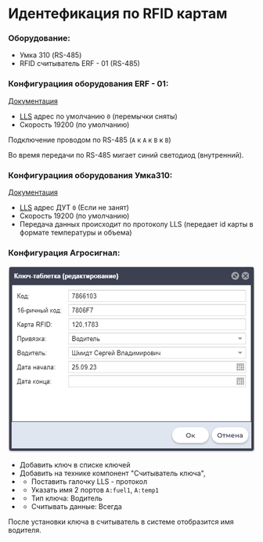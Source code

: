 # Идентефикация по RFID картам

### Оборудование:
* Умка 310 (RS-485)
* RFID считыватель ERF - 01 (RS-485)

### Конфигурациия оборудования ERF - 01:
[Документация](https://exzotron.ru/wp-content/uploads/2016/06/ERF-01.pdf)
* [LLS](/knowledgeBase/LLSprotocol.md) адрес по умолчанию `0` (перемычки сняты) 
* Скорость 19200 (по умолчанию)

Подключение проводом по RS-485 (`A` к `A` к `B` к `B`)

Во время передачи по RS-485 мигает синий светодиод (внутренний).

### Конфигурациия оборудования Умка310:
[Документация](https://trivi.ru/static/files/common/UMKa/rukovodstvoumka310.pdf)
* [LLS](/knowledgeBase/LLSprotocol.md) адрес ДУТ `0` (Если не занят)
* Скорость 19200 (по умолчанию)
* Передача данных происходит по протоколу LLS (передает id карты в формате температуры и объема)

### Конфигурация Агросигнал:
![Alt text](image.png)

* Добавить ключ в списке ключей
* Добавить на технике компонент "Считыватель ключа", 
* * Поставить галочку LLS - протокол
* * Указать имя 2 портов `A:fuel1`, `A:temp1`
* * Тип ключа: Водитель
* * Считывать данные: Всегда

После установки ключа в считыватель в системе отобразится имя водителя. 